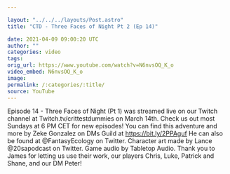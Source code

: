 ```yaml
---

layout: "../../../layouts/Post.astro"
title: "CTD - Three Faces of Night Pt 2 (Ep 14)"

date: 2021-04-09 09:00:20 UTC
author: ""
categories: video
tags: 
orig_url: https://www.youtube.com/watch?v=N6nvsOQ_K_o
video_embed: N6nvsOQ_K_o
image:
permalink: /:categories/:title/
source: YouTube
---
```

Episode 14 - Three Faces of Night (Pt 1) was streamed live on our Twitch channel at Twitch.tv/crittestdummies on March 14th. Check us out most Sundays at 6 PM CET for new episodes! You can find this adventure and more by Zeke Gonzalez on DMs Guild at https://bit.ly/2PPAguf He can also be found at @FantasyEcology on Twitter. Character art made by Lance @20sapodcast on Twitter. Game audio by Tabletop Audio. Thank you to James for letting us use their work, our players Chris, Luke, Patrick and Shane, and our DM Peter!